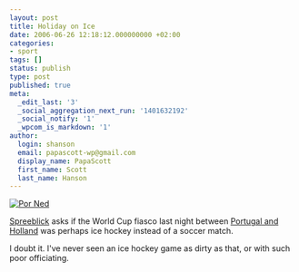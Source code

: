 ```yaml
---
layout: post
title: Holiday on Ice
date: 2006-06-26 12:18:12.000000000 +02:00
categories:
- sport
tags: []
status: publish
type: post
published: true
meta:
  _edit_last: '3'
  _social_aggregation_next_run: '1401632192'
  _social_notify: '1'
  _wpcom_is_markdown: '1'
author:
  login: shanson
  email: papascott-wp@gmail.com
  display_name: PapaScott
  first_name: Scott
  last_name: Hanson
---
```

<p><a href="http://www.spreeblick.com/2006/06/26/eishockey/"><img src="https://www.papascott.de/wordpress/wp-content/uploads/2006/06/por_ned.jpg" alt="Por Ned" /></a></p>
<p><a href="http://www.spreeblick.com/2006/06/26/eishockey/">Spreeblick</a> asks if the World Cup fiasco last night between <a href="http://www.spreeblick.com/2006/06/26/eishockey/">Portugal and Holland</a> was perhaps ice hockey instead of a soccer match.</p>
<p>I doubt it. I've never seen an ice hockey game as dirty as that, or with such poor officiating.</p>
